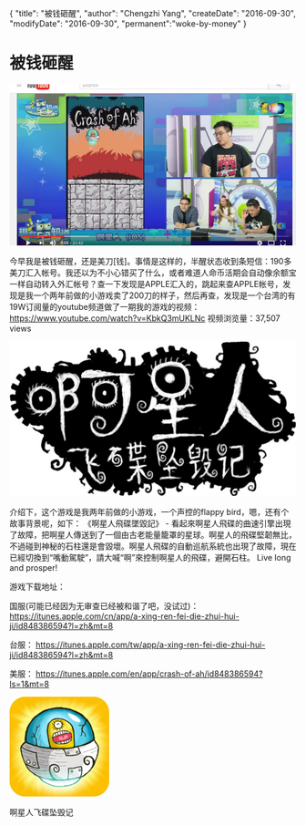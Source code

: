 {
    "title": "被钱砸醒",
    "author": "Chengzhi Yang",
    "createDate": "2016-09-30",
    "modifyDate": "2016-09-30",
    "permanent":"woke-by-money"
}

# 被钱砸醒

![alt text](../attachment/woke-by-money/1.jpg "1")

今早我是被钱砸醒，还是美刀[钱]。事情是这样的，半醒状态收到条短信：190多美刀汇入帐号。我还以为不小心错买了什么，或者难道人命币活期会自动像余额宝一样自动转入外汇帐号？查一下发现是APPLE汇入的，跳起来查APPLE帐号，发现是我一个两年前做的小游戏卖了200刀的样子，然后再查，发现是一个台湾的有19W订阅量的youtube频道做了一期我的游戏的视频：https://www.youtube.com/watch?v=KbkQ3mUKLNc  视频浏览量：37,507 views   

![alt text](../attachment/woke-by-money/2.jpg "2")

介绍下，这个游戏是我两年前做的小游戏，一个声控的flappy bird，嗯，还有个故事背景呢，如下：
《啊星人飛碟墜毀記​》 - 看起來啊星人飛碟的曲速引擎出現了故障，把啊星人傳送到了一個由古老能量籠罩的星球。啊星人的飛碟堅韌無比，不過碰到神秘的石柱還是會毀壞。啊星人飛碟的自動巡航系統也出現了故障，現在已經切換到“嘴動駕駛”，請大喊“啊”來控制啊星人的飛碟，避開石柱。 Live long and prosper!

游戏下载地址：

国服(可能已经因为无审查已经被和谐了吧，没试过)：https://itunes.apple.com/cn/app/a-xing-ren-fei-die-zhui-hui-ji/id848386594?l=zh&mt=8

台服： https://itunes.apple.com/tw/app/a-xing-ren-fei-die-zhui-hui-ji/id848386594?l=zh&mt=8

美服： https://itunes.apple.com/en/app/crash-of-ah/id848386594?ls=1&mt=8

![alt text](../attachment/woke-by-money/3.jpg "3")

啊星人飞碟坠毁记
